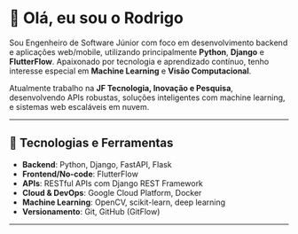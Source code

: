 # 👋 Olá, eu sou o Rodrigo

Sou Engenheiro de Software Júnior com foco em desenvolvimento backend e aplicações web/mobile, utilizando principalmente **Python**, **Django** e **FlutterFlow**. Apaixonado por tecnologia e aprendizado contínuo, tenho interesse especial em **Machine Learning** e **Visão Computacional**.

Atualmente trabalho na **JF Tecnologia, Inovação e Pesquisa**, desenvolvendo APIs robustas, soluções inteligentes com machine learning, e sistemas web escaláveis em nuvem.

---

## 🧰 Tecnologias e Ferramentas

- **Backend**: Python, Django, FastAPI, Flask  
- **Frontend/No-code**: FlutterFlow  
- **APIs**: RESTful APIs com Django REST Framework  
- **Cloud & DevOps**: Google Cloud Platform, Docker  
- **Machine Learning**: OpenCV, scikit-learn, deep learning  
- **Versionamento**: Git, GitHub (GitFlow)

---
